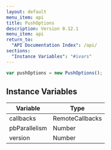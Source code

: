 ```yaml
---
layout: default
menu_item: api
title: PushOptions
description: Version 0.12.1
menu_item: api
return_to:
  "API Documentation Index": /api/
sections:
  "Instance Variables": "#ivars"
---
```


```js
var pushOptions = new PushOptions();
```

## <a name="ivars"></a>Instance Variables

| Variable | Type |
| --- | --- |
| <a name="callbacks"></a>callbacks | RemoteCallbacks |
| <a name="pbParallelism"></a>pbParallelism | Number |
| <a name="version"></a>version | Number |

